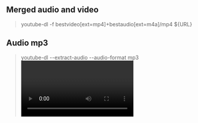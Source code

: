 ## Merged audio and video

> youtube-dl -f bestvideo[ext=mp4]+bestaudio[ext=m4a]/mp4 ${URL}

## Audio mp3

> youtube-dl --extract-audio --audio-format mp3 <video URL>

